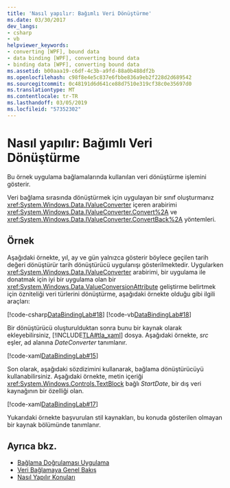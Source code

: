 ```yaml
---
title: 'Nasıl yapılır: Bağımlı Veri Dönüştürme'
ms.date: 03/30/2017
dev_langs:
- csharp
- vb
helpviewer_keywords:
- converting [WPF], bound data
- data binding [WPF], converting bound data
- binding data [WPF], converting bound data
ms.assetid: b00aaa19-c6df-4c3b-a9fd-88a0b488df2b
ms.openlocfilehash: c98f8e4e5c837e6fbbe836a9eb2f228d2d689542
ms.sourcegitcommit: 0c48191d6d641ce88d7510e319cf38c0e35697d0
ms.translationtype: MT
ms.contentlocale: tr-TR
ms.lasthandoff: 03/05/2019
ms.locfileid: "57352302"
---
```

# <a name="how-to-convert-bound-data"></a>Nasıl yapılır: Bağımlı Veri Dönüştürme
Bu örnek uygulama bağlamalarında kullanılan veri dönüştürme işlemini gösterir.  
  
 Veri bağlama sırasında dönüştürmek için uygulayan bir sınıf oluşturmanız <xref:System.Windows.Data.IValueConverter> içeren arabirimi <xref:System.Windows.Data.IValueConverter.Convert%2A> ve <xref:System.Windows.Data.IValueConverter.ConvertBack%2A> yöntemleri.  
  
## <a name="example"></a>Örnek  
 Aşağıdaki örnekte, yıl, ay ve gün yalnızca gösterir böylece geçilen tarih değeri dönüştürür tarih dönüştürücü uygulanışı gösterilmektedir. Uygularken <xref:System.Windows.Data.IValueConverter> arabirimi, bir uygulama ile donatmak için iyi bir uygulama olan bir <xref:System.Windows.Data.ValueConversionAttribute> geliştirme belirtmek için özniteliği veri türlerini dönüştürme, aşağıdaki örnekte olduğu gibi ilgili araçları:  
  
 [!code-csharp[DataBindingLab#18](~/samples/snippets/csharp/VS_Snippets_Wpf/DataBindingLab/CSharp/DateConverter.cs#18)]
 [!code-vb[DataBindingLab#18](~/samples/snippets/visualbasic/VS_Snippets_Wpf/DataBindingLab/VisualBasic/DateConverter.vb#18)]  
  
 Bir dönüştürücü oluşturulduktan sonra bunu bir kaynak olarak ekleyebilirsiniz, [!INCLUDE[TLA#tla_xaml](../../../../includes/tlasharptla-xaml-md.md)] dosya. Aşağıdaki örnekte, *src* eşler, ad alanına *DateConverter* tanımlanır.  
  
 [!code-xaml[DataBindingLab#15](~/samples/snippets/csharp/VS_Snippets_Wpf/DataBindingLab/CSharp/DataBindingLabApp.xaml#15)]  
  
 Son olarak, aşağıdaki sözdizimini kullanarak, bağlama dönüştürücüyü kullanabilirsiniz. Aşağıdaki örnekte, metin içeriği <xref:System.Windows.Controls.TextBlock> bağlı *StartDate*, bir dış veri kaynağının bir özelliği olan.  
  
 [!code-xaml[DataBindingLab#17](~/samples/snippets/csharp/VS_Snippets_Wpf/DataBindingLab/CSharp/DataBindingLabApp.xaml#17)]  
  
 Yukarıdaki örnekte başvurulan stil kaynakları, bu konuda gösterilen olmayan bir kaynak bölümünde tanımlanır.  
  
## <a name="see-also"></a>Ayrıca bkz.
- [Bağlama Doğrulaması Uygulama](how-to-implement-binding-validation.md)
- [Veri Bağlamaya Genel Bakış](data-binding-overview.md)
- [Nasıl Yapılır Konuları](data-binding-how-to-topics.md)
